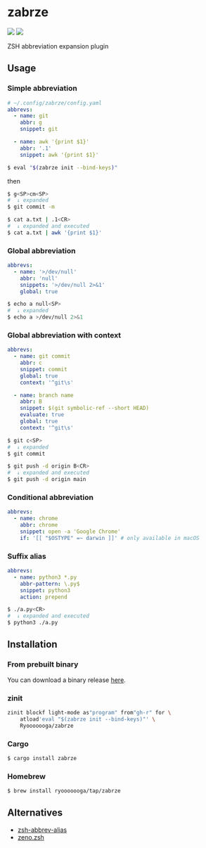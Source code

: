 # zabrze

[![](https://github.com/Ryooooooga/zabrze/actions/workflows/build.yml/badge.svg)](https://github.com/Ryooooooga/zabrze/actions/workflows/build.yml)
[![](https://badgen.net/crates/v/zabrze)](https://crates.io/crates/zabrze)

ZSH abbreviation expansion plugin

## Usage

### Simple abbreviation

```yaml
# ~/.config/zabrze/config.yaml
abbrevs:
  - name: git
    abbr: g
    snippet: git

  - name: awk '{print $1}'
    abbr: '.1'
    snippet: awk '{print $1}'
```

```zsh
$ eval "$(zabrze init --bind-keys)"
```

then

```zsh
$ g<SP>cm<SP>
#  ↓ expanded
$ git commit -m 

$ cat a.txt | .1<CR>
#  ↓ expanded and executed
$ cat a.txt | awk '{print $1}'
```

### Global abbreviation

```yaml
abbrevs:
  - name: '>/dev/null'
    abbr: 'null'
    snippets: '>/dev/null 2>&1'
    global: true
```

```zsh
$ echo a null<SP>
#  ↓ expanded
$ echo a >/dev/null 2>&1
```

### Global abbreviation with context

```yaml
abbrevs:
  - name: git commit
    abbr: c
    snippet: commit
    global: true
    context: '^git\s'

  - name: branch name
    abbr: B
    snippet: $(git symbolic-ref --short HEAD)
    evaluate: true
    global: true
    context: '^git\s'
```

```zsh
$ git c<SP>
#  ↓ expanded
$ git commit

$ git push -d origin B<CR>
#  ↓ expanded and executed
$ git push -d origin main
```

### Conditional abbreviation

```yaml
abbrevs:
  - name: chrome
    abbr: chrome
    snippet: open -a 'Google Chrome'
    if: '[[ "$OSTYPE" =~ darwin ]]' # only available in macOS
```

### Suffix alias

```yaml
abbrevs:
  - name: python3 *.py
    abbr-pattern: \.py$
    snippet: python3
    action: prepend
```

```zsh
$ ./a.py<CR>
#  ↓ expanded and executed
$ python3 ./a.py
```

## Installation

### From prebuilt binary

You can download a binary release [here](https://github.com/Ryooooooga/zabrze/releases).

### zinit

```zsh
zinit blockf light-mode as"program" from"gh-r" for \
    atload'eval "$(zabrze init --bind-keys)"' \
    Ryooooooga/zabrze
```

### Cargo

```zsh
$ cargo install zabrze
```

### Homebrew

```zsh
$ brew install ryooooooga/tap/zabrze
```

## Alternatives

- [zsh-abbrev-alias](https://github.com/momo-lab/zsh-abbrev-alias)
- [zeno.zsh](https://github.com/yuki-yano/zeno.zsh)
